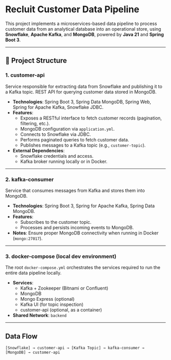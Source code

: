 # Recluit Customer Data Pipeline

This project implements a microservices-based data pipeline to process customer data from an analytical database into an operational store, using **Snowflake**, **Apache Kafka**, and **MongoDB**, powered by **Java 21** and **Spring Boot 3**.

---

## 🧱 Project Structure

### 1. **customer-api**
Service responsible for extracting data from Snowflake and publishing it to a Kafka topic. REST API for querying customer data stored in MongoDB.

- **Technologies**: Spring Boot 3, Spring Data MongoDB, Spring Web, Spring for Apache Kafka, Snowflake JDBC.
- **Features**:
  - Exposes a RESTful interface to fetch customer records (pagination, filtering, etc.).
  - MongoDB configuration via `application.yml`.
  - Connects to Snowflake via JDBC.
  - Performs paginated queries to fetch customer data.
  - Publishes messages to a Kafka topic (e.g., `customer-topic`).
- **External Dependencies**:
  - Snowflake credentials and access.
  - Kafka broker running locally or in Docker.


---

### 2. **kafka-consumer**
Service that consumes messages from Kafka and stores them into MongoDB.

- **Technologies**: Spring Boot 3, Spring for Apache Kafka, Spring Data MongoDB.
- **Features**:
  - Subscribes to the customer topic.
  - Processes and persists incoming events to MongoDB.
- **Notes**: Ensure proper MongoDB connectivity when running in Docker (`mongo:27017`).

---

### 3. **docker-compose (local dev environment)**
The root `docker-compose.yml` orchestrates the services required to run the entire data pipeline locally.

- **Services**:
  - Kafka + Zookeeper (Bitnami or Confluent)
  - MongoDB
  - Mongo Express (optional)
  - Kafka UI (for topic inspection)
  - customer-api (optional, as a container)
- **Shared Network**: `backend`

---

## Data Flow

```text
[Snowflake] → customer-api → [Kafka Topic] → kafka-consumer → [MongoDB] → customer-api
